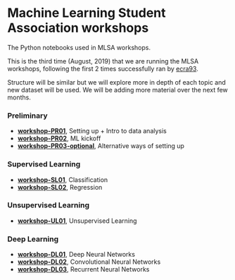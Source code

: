 # Machine Learning Student Association workshops

The Python notebooks used in MLSA workshops.

This is the third time (August, 2019) that we are running the MLSA workshops, following the first 2 times successfully ran by [ecra93](https://github.com/ecra93/mlsa-workshops). 

Structure will be similar but we will explore more in depth of each topic and new dataset will be used. We will be adding more material over the next few months. 

### Preliminary
* [**workshop-PR01**](https://github.com/Phoebe0222/MLSA-workshops-2019/blob/master/Preliminary/workshop-PR01-SettingUp.ipynb), Setting up + Intro to data analysis
* [**workshop-PR02**](https://github.com/Phoebe0222/MLSA-workshops-2019/blob/master/Preliminary/workshop-PR02-MLKickoff.ipynb), ML kickoff 
* [**workshop-PR03-optional**](https://github.com/Phoebe0222/MLSA-workshops-2019/blob/master/Preliminary/workshop-PR03-Optional.ipynb), Alternative ways of setting up 

### Supervised Learning
* [**workshop-SL01**](https://github.com/Phoebe0222/MLSA-workshops-2019/blob/master/supervised-learning/workshop-SL01-Classification.ipynb), Classification
* [**workshop-SL02**](https://github.com/Phoebe0222/MLSA-workshops-2019/blob/master/supervised-learning/workshop-SL02-Regression.ipynb), Regression

### Unsupervised Learning
* [**workshop-UL01**](https://github.com/Phoebe0222/MLSA-workshops-2019/tree/master/Unsupervised-Learning), Unsupervised Learning

### Deep Learning
* [**workshop-DL01**](https://github.com/Phoebe0222/MLSA-workshops-2019/blob/master/Deep-Learning/workshop-DL01-DeepNeuralNetworks.ipynb), Deep Neural Networks
* [**workshop-DL02**](https://github.com/Phoebe0222/MLSA-workshops-2019/blob/master/Deep-Learning/workshop-DL02-ConvolutionalNeuralNetworks.ipynb), Convolutional Neural Networks
* [**workshop-DL03**](https://github.com/Phoebe0222/MLSA-workshops-2019/blob/master/Deep-Learning/workshop-DL03-RecurrentNeuralNetworks.ipynb), Recurrent Neural Networks






